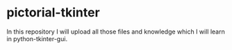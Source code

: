 # pictorial-tkinter
In this repository I will upload all those files and knowledge which I will learn in python-tkinter-gui.
